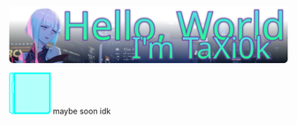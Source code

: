 
![Hello, World! I'm TaXi0k](https://raw.githubusercontent.com/TaXi0k/TaXi0k/46b07cb8e3f706d209f91a171608fcc4eee64268/.github/assets/repo-cover.svg)

<a href="https://linktr.ee/taxi0k"><img src="https://raw.githubusercontent.com/TaXi0k/TaXi0k/b99a70b45588d244c93a1ab147626989e350634f/.github/assets/socials/socialmedia.svg" width="75" height="75" alt="Empty"></a>
maybe soon idk
